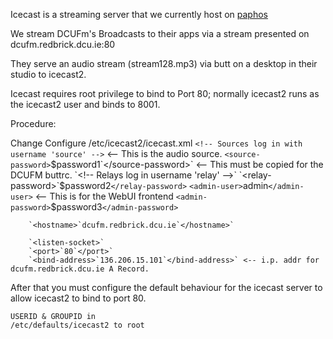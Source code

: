 Icecast is a streaming server that we currently host on [paphos](paphos)

We stream DCUFm's Broadcasts to their apps via a stream presented on dcufm.redbrick.dcu.ie:80

They serve an audio stream (stream128.mp3) via butt on a desktop in their studio to icecast2.

Icecast requires root privilege to bind to Port 80; normally icecast2 runs as the icecast2 user and binds to 8001.

Procedure:

Change
Configure
    /etc/icecast2/icecast.xml
         `<!-- Sources log in with username 'source' -->` <-- This is the audio source.
        `<source-password>`$password1`</source-password>` <-- This must be copied for the DCUFM buttrc.
        `<!-- Relays log in username 'relay' -->`
        `<relay-password>`$password2`</relay-password>`
        `<admin-user>`admin`</admin-user>` <-- This is for the WebUI frontend
        `<admin-password>`$password3`</admin-password>`

        `<hostname>`dcufm.redbrick.dcu.ie`</hostname>`

        `<listen-socket>`
        `<port>`80`</port>`
        `<bind-address>`136.206.15.101`</bind-address>` <-- i.p. addr for dcufm.redbrick.dcu.ie A Record.

After that you must configure the default behaviour for the icecast server to allow icecast2 to bind to port 80.

    USERID & GROUPID in  
    /etc/defaults/icecast2 to root
